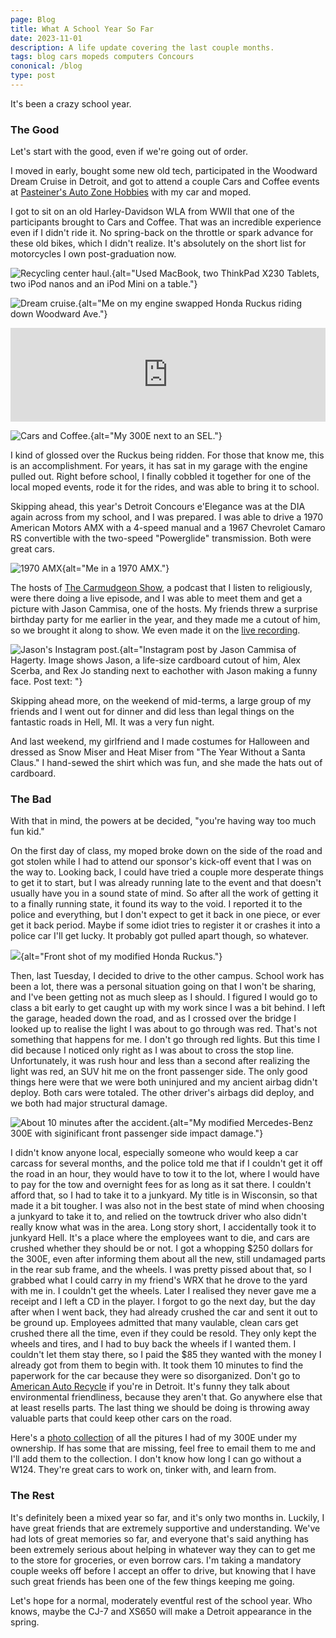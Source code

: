 ```yaml
---
page: Blog
title: What A School Year So Far
date: 2023-11-01
description: A life update covering the last couple months.
tags: blog cars mopeds computers Concours
cononical: /blog
type: post
---
```


It's been a crazy school year.

### The Good

Let's start with the good, even if we're going out of order.

I moved in early, bought some new old tech, participated in the Woodward Dream Cruise in Detroit, and got to attend a couple Cars and Coffee events at [Pasteiner's Auto Zone Hobbies](https://pasteiners.com/) with my car and moped.

I got to sit on an old Harley-Davidson WLA from WWII that one of the participants brought to Cars and Coffee. That was an incredible experience even if I didn't ride it. No spring-back on the throttle or spark advance for these old bikes, which I didn't realize. It's absolutely on the short list for motorcycles I own post-graduation now.

![Recycling center haul.](Recycling_Center_Haul_Aug2023.jpg){alt="Used MacBook, two ThinkPad X230 Tablets, two iPod nanos and an iPod Mini on a table."}

![Dream cruise.](Ruckus_Dream_Cruise_Night.jpg){alt="Me on my engine swapped Honda Ruckus riding down Woodward Ave."}

<iframe width="100%" src="https://www.youtube.com/embed/hH2_DILzsgU?si=StGW_tSF-_jo8x7J" title="YouTube video player" frameborder="0" allow="accelerometer; autoplay; clipboard-write; encrypted-media; gyroscope; picture-in-picture; web-share" allowfullscreen></iframe>

![Cars and Coffee.](300E_Cars_and_Coffee_Aug2023.jpg){alt="My 300E next to an SEL."}

I kind of glossed over the Ruckus being ridden. For those that know me, this is an accomplishment. For years, it has sat in my garage with the engine pulled out. Right before school, I finally cobbled it together for one of the local moped events, rode it for the rides, and was able to bring it to school.

Skipping ahead, this year's Detroit Concours e'Elegance was at the DIA again across from my school, and I was prepared. I was able to drive a 1970 American Motors AMX with a 4-speed manual and a 1967 Chevrolet Camaro RS convertible with the two-speed "Powerglide" transmission. Both were great cars.

![1970 AMX](AMX.jpg){alt="Me in a 1970 AMX."}

The hosts of [The Carmudgeon Show](https://www.youtube.com/@TheCarmudgeonShow), a podcast that I listen to religiously, were there doing a live episode, and I was able to meet them and get a picture with Jason Cammisa, one of the hosts. My friends threw a surprise birthday party for me earlier in the year, and they made me a cutout of him, so we brought it along to show. We even made it on the [live recording](https://youtu.be/3LKYu9Zx5zU?si=3b0mdqynvITaJkEs&t=41).

![Jason's Instagram post.](Jason_Cammisa_Instagram.jpg){alt="Instagram post by Jason Cammisa of Hagerty. Image shows Jason, a life-size cardboard cutout of him, Alex Scerba, and Rex Jo standing next to eachother with Jason making a funny face. Post text: "}

Skipping ahead more, on the weekend of mid-terms, a large group of my friends and I went out for dinner and did less than legal things on the fantastic roads in Hell, MI. It was a very fun night.

And last weekend, my girlfriend and I made costumes for Halloween and dressed as Snow Miser and Heat Miser from "The Year Without a Santa Claus." I hand-sewed the shirt which was fun, and she made the hats out of cardboard.

### The Bad

With that in mind, the powers at be decided, "you're having way too much fun kid."

On the first day of class, my moped broke down on the side of the road and got stolen while I had to attend our sponsor's kick-off event that I was on the way to. Looking back, I could have tried a couple more desperate things to get it to start, but I was already running late to the event and that doesn't usually have you in a sound state of mind. So after all the work of getting it to a finally running state, it found its way to the void. I reported it to the police and everything, but I don't expect to get it back in one piece, or ever get it back period. Maybe if some idiot tries to register it or crashes it into a police car I'll get lucky. It probably got pulled apart though, so whatever.

![](Ruckus_Finished.jpg){alt="Front shot of my modified Honda Ruckus."}

Then, last Tuesday, I decided to drive to the other campus. School work has been a lot, there was a personal situation going on that I won't be sharing, and I've been getting not as much sleep as I should. I figured I would go to class a bit early to get caught up with my work since I was a bit behind. I left the garage, headed down the road, and as I crossed over the bridge I looked up to realise the light I was about to go through was red. That's not something that happens for me. I don't go through red lights. But this time I did because I noticed only right as I was about to cross the stop line. Unfortunately, it was rush hour and less than a second after realizing the light was red, an SUV hit me on the front passenger side. The only good things here were that we were both uninjured and my ancient airbag didn't deploy. Both cars were totaled. The other driver's airbags did deploy, and we both had major structural damage.

![About 10 minutes after the accident.](300E_Crashed.jpg){alt="My modified Mercedes-Benz 300E with siginificant front passenger side impact damage."}

I didn't know anyone local, especially someone who would keep a car carcass for several months, and the police told me that if I couldn't get it off the road in an hour, they would have to tow it to the lot, where I would have to pay for the tow and overnight fees for as long as it sat there. I couldn't afford that, so I had to take it to a junkyard. My title is in Wisconsin, so that made it a bit tougher. I was also not in the best state of mind when choosing a junkyard to take it to, and relied on the towtruck driver who also didn't really know what was in the area. Long story short, I accidentally took it to junkyard Hell. It's a place where the employees want to die, and cars are crushed whether they should be or not. I got a whopping $250 dollars for the 300E, even after informing them about all the new, still undamaged parts in the rear sub frame, and the wheels. I was pretty pissed about that, so I grabbed what I could carry in my friend's WRX that he drove to the yard with me in. I couldn't get the wheels. Later I realised they never gave me a receipt and I left a CD in the player. I forgot to go the next day, but the day after when I went back, they had already crushed the car and sent it out to be ground up. Employees admitted that many vaulable, clean cars get crushed there all the time, even if they could be resold. They only kept the wheels and tires, and I had to buy back the wheels if I wanted them. I couldn't let them stay there, so I paid the $85 they wanted with the money I already got from them to begin with. It took them 10 minutes to find the paperwork for the car because they were so disorganized. Don't go to [American Auto Recycle](https://americanautorecycle.com/) if you're in Detroit. It's funny they talk about environmental friendliness, because they aren't that. Go anywhere else that at least resells parts. The last thing we should be doing is throwing away valuable parts that could keep other cars on the road.

Here's a [photo collection](https://drive.google.com/drive/folders/1jBzMAYSUr1iyqzvw05TvIi3IfiXpPiYq?usp=sharing) of all the pitures I had of my 300E under my ownership. If has some that are missing, feel free to email them to me and I'll add them to the collection. I don't know how long I can go without a W124. They're great cars to work on, tinker with, and learn from.

### The Rest

It's definitely been a mixed year so far, and it's only two months in. Luckily, I have great friends that are extremely supportive and understanding. We've had lots of great memories so far, and everyone that's said anything has been extremely serious about helping in whatever way they can to get me to the store for groceries, or even borrow cars. I'm taking a mandatory couple weeks off before I accept an offer to drive, but knowing that I have such great friends has been one of the few things keeping me going.

Let's hope for a normal, moderately eventful rest of the school year. Who knows, maybe the CJ-7 and XS650 will make a Detroit appearance in the spring.